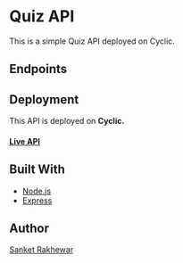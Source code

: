 
<h1>Quiz API </h1>

<p>This is a simple Quiz API deployed on Cyclic.</p>

<h2>Endpoints</h2>
<h2>Deployment</h2>

<p>This API is deployed on <strong>Cyclic.</strong><span><h4><a href="https://quiz1-api.cyclic.app/">Live API</a></h4></span></p>

<h2>Built With</h2>

<ul>
  <li><a href="https://nodejs.org/">Node.js</a></li>
  <li><a href="https://expressjs.com/">Express</a></li>
</ul>

<h2>Author</h2>

<p><a href="https://github.com/sanketrakhewar">Sanket Rakhewar</a></p>

